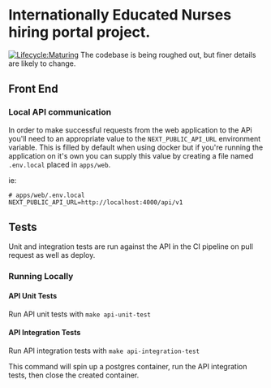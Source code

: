 # Internationally Educated Nurses hiring portal project. 

[![Lifecycle:Maturing](https://img.shields.io/badge/Lifecycle-Maturing-007EC6)]()
The codebase is being roughed out, but finer details are likely to change.

## Front End

### Local API communication

In order to make successful requests from the web application to the APi you'll need to an appropriate value to
the `NEXT_PUBLIC_API_URL` environment variable. This is filled by default when using docker but if you're running
the application on it's own you can supply this value by creating a file named `.env.local` placed in `apps/web`.

ie: 
```
# apps/web/.env.local
NEXT_PUBLIC_API_URL=http://localhost:4000/api/v1
```

## Tests

Unit and integration tests are run against the API in the CI pipeline on pull request as well as deploy.

### Running Locally

#### API Unit Tests

Run API unit tests with `make api-unit-test`

#### API Integration Tests

Run API integration tests with `make api-integration-test`

This command will spin up a postgres container, run the API integration tests, then close the created container.
